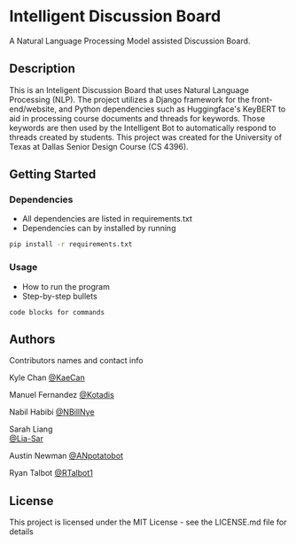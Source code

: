 # Intelligent Discussion Board

A Natural Language Processing Model assisted Discussion Board.

## Description

This is an Inteligent Discussion Board that uses Natural Language Processing (NLP). The project utilizes a Django framework for the front-end/website, and Python dependencies such as Huggingface's KeyBERT to aid in processing course documents and threads for keywords. Those keywords are then used by the Intelligent Bot to automatically respond to threads created by students. This project was created for the University of Texas at Dallas Senior Design Course (CS 4396).

## Getting Started

### Dependencies

* All dependencies are listed in requirements.txt
* Dependencies can by installed by running

```bash
pip install -r requirements.txt
```

### Usage

* How to run the program
* Step-by-step bullets
```
code blocks for commands
```

## Authors

Contributors names and contact info

Kyle Chan
[@KaeCan](https://github.com/KaeCan)

Manuel Fernandez
[@Kotadis](https://github.com/kotadis)

Nabil Habibi
[@NBillNye](https://github.com/NBillNye)

Sarah Liang  
[@Lia-Sar](https://github.com/Lia-Sar)

Austin Newman
[@ANpotatobot](https://github.com/ANpotatobot)

Ryan Talbot
[@RTalbot1](https://github.com/RTalbot1)

## License

This project is licensed under the MIT License - see the LICENSE.md file for details
